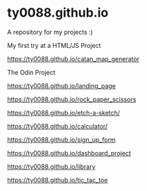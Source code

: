 # ty0088.github.io

A repository for my projects :)

My first try at a HTML/JS Project

https://ty0088.github.io/catan_map_generator



The Odin Project

https://ty0088.github.io/landing_page

https://ty0088.github.io/rock_paper_scissors

https://ty0088.github.io/etch-a-sketch/

https://ty0088.github.io/calculator/

https://ty0088.github.io/sign_up_form

https://ty0088.github.io/dashboard_project

https://ty0088.github.io/library

https://ty0088.github.io/tic_tac_toe

